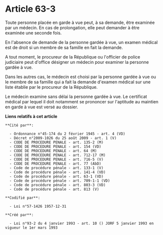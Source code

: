 # Article 63-3

Toute personne placée en garde à vue peut, à sa demande, être examinée par un médecin. En cas de prolongation, elle peut
demander à être examinée une seconde fois.

En l'absence de demande de la personne gardée à vue, un examen médical est de droit si un membre de sa famille en fait la
demande.

A tout moment, le procureur de la République ou l'officier de police judiciaire peut d'office désigner un médecin pour
examiner la personne gardée à vue.

Dans les autres cas, le médecin est choisi par la personne gardée à vue ou le membre de sa famille qui a fait la demande
d'examen médical sur une liste établie par le procureur de la République.

Le médecin examine sans délai la personne gardée à vue. Le certificat médical par lequel il doit notamment se prononcer sur
l'aptitude au maintien en garde à vue est versé au dossier.

**Liens relatifs à cet article**

	**Cité par**:

	  - Ordonnance n°45-174 du 2 février 1945 - art. 4 (VD)
	  - Décret n°2009-1026 du 25 août 2009 - art. 1 (V)
	  - CODE DE PROCEDURE PENALE - art. 135-2 (M)
	  - CODE DE PROCEDURE PENALE - art. 154 (VD)
	  - CODE DE PROCEDURE PENALE - art. 64 (M)
	  - CODE DE PROCEDURE PENALE - art. 712-17 (M)
	  - CODE DE PROCEDURE PENALE - art. 716-5 (V)
	  - CODE DE PROCEDURE PENALE - art. 77 (AbD)
	  - Code de procédure pénale - art. 133-1 (V)
	  - Code de procédure pénale - art. 141-4 (VD)
	  - Code de procédure pénale - art. 63-1 (VD)
	  - Code de procédure pénale - art. 709-1-1 (VD)
	  - Code de procédure pénale - art. 803-3 (VD)
	  - Code de procédure pénale - art. 813 (V)

	**Codifié par**:

	  - Loi n°57-1426 1957-12-31

	**Créé par**:

	  - Loi n°93-2 du 4 janvier 1993 - art. 10 () JORF 5 janvier 1993 en vigueur le 1er mars 1993
